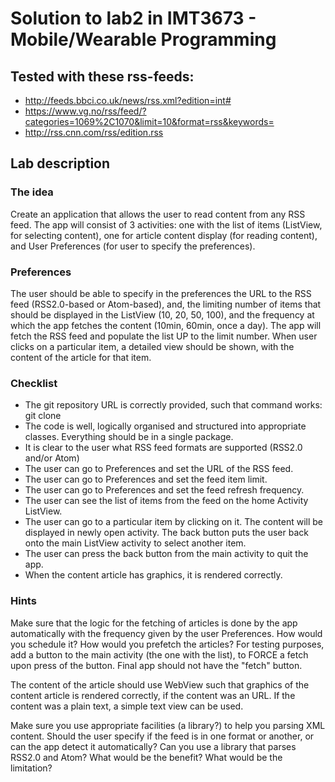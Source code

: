 # Solution to lab2 in IMT3673 - Mobile/Wearable Programming

## Tested with these rss-feeds:

* <http://feeds.bbci.co.uk/news/rss.xml?edition=int#>
* <https://www.vg.no/rss/feed/?categories=1069%2C1070&limit=10&format=rss&keywords=>
* <http://rss.cnn.com/rss/edition.rss>

## Lab description

### The idea

Create an application that allows the user to read content from any RSS feed. The app will consist of 3 activities: one with the list of items (ListView, for selecting content), one for article content display (for reading content), and User Preferences (for user to specify the preferences).

### Preferences

The user should be able to specify in the preferences the URL to the RSS feed (RSS2.0-based or Atom-based), and, the limiting number of items that should be displayed in the ListView (10, 20, 50, 100), and the frequency at which the app fetches the content (10min, 60min, once a day). The app will fetch the RSS feed and populate the list UP to the limit number. When user clicks on a particular item, a detailed view should be shown, with the content of the article for that item.

### Checklist

* The git repository URL is correctly provided, such that command works: git clone <url>
* The code is well, logically organised and structured into appropriate classes. Everything should be in a single package.
* It is clear to the user what RSS feed formats are supported (RSS2.0 and/or Atom)
* The user can go to Preferences and set the URL of the RSS feed.
* The user can go to Preferences and set the feed item limit.
* The user can go to Preferences and set the feed refresh frequency.
* The user can see the list of items from the feed on the home Activity ListView.
* The user can go to a particular item by clicking on it. The content will be displayed in newly open activity. The back button puts the user back onto the main ListView activity to select another item.
* The user can press the back button from the main activity to quit the app.
* When the content article has graphics, it is rendered correctly.

### Hints

Make sure that the logic for the fetching of articles is done by the app automatically with the frequency given by the user Preferences. How would you schedule it? How would you prefetch the articles? For testing purposes, add a button to the main activity (the one with the list), to FORCE a fetch upon press of the button. Final app should not have the "fetch" button.

The content of the article should use WebView such that graphics of the content article is rendered correctly, if the content was an URL. If the content was a plain text, a simple text view can be used.

Make sure you use appropriate facilities (a library?) to help you parsing XML content. Should the user specify if the feed is in one format or another, or can the app detect it automatically? Can you use a library that parses RSS2.0 and Atom? What would be the benefit? What would be the limitation?
